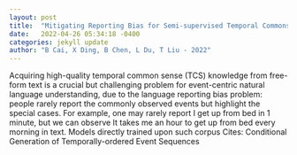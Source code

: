```yaml
---
layout: post
title:  "Mitigating Reporting Bias for Semi-supervised Temporal Commonsense Inference with Probabilistic Soft Logic"
date:   2022-04-26 05:34:18 -0400
categories: jekyll update
author: "B Cai, X Ding, B Chen, L Du, T Liu - 2022"
---
```

Acquiring high-quality temporal common sense (TCS) knowledge from free-form text is a crucial but challenging problem for event-centric natural language understanding, due to the language reporting bias problem: people rarely report the commonly observed events but highlight the special cases. For example, one may rarely report I get up from bed in 1 minute, but we can observe It takes me an hour to get up from bed every morning in text. Models directly trained upon such corpus Cites: Conditional Generation of Temporally-ordered Event Sequences